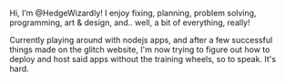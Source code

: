 Hi, I’m @HedgeWizardly! I enjoy fixing, planning, problem solving, programming, art & design, and.. well, a bit of everything, really!

Currently playing around with nodejs apps, and after a few successful things made on the glitch website, I'm now trying to figure out how to deploy and host said apps without the training wheels, so to speak. It's hard.

<!---
HedgeWizardly/HedgeWizardly is a ✨ special ✨ repository because its `README.md` (this file) appears on your GitHub profile.
You can click the Preview link to take a look at your changes.
--->
